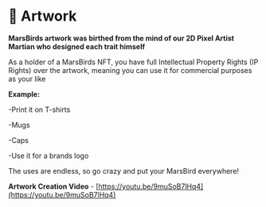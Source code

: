 # 🎨 Artwork

**MarsBirds artwork was birthed from the mind of our 2D Pixel Artist Martian who designed each trait himself**

As a holder of a MarsBirds NFT, you have full Intellectual Property Rights (IP Rights) over the artwork, meaning you can use it for commercial purposes as your like



**Example:**

\-Print it on T-shirts

\-Mugs

\-Caps

\-Use it for a brands logo



The uses are endless, so go crazy and put your MarsBird everywhere!

**Artwork Creation Video** - [https://youtu.be/9muSoB7lHq4](https://youtu.be/9muSoB7lHq4)




